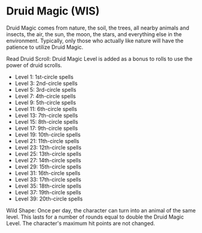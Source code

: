 # Druid Magic (WIS)

Druid Magic comes from nature, the soil, the trees, all nearby animals and insects, the air, the sun, the moon, the stars, and everything else in the environment. Typically, only those who actually like nature will have the patience to utilize Druid Magic.

Read Druid Scroll: Druid Magic Level is added as a bonus to rolls to use the power of druid scrolls.

- Level 1: 1st-circle spells
- Level 3: 2nd-circle spells
- Level 5: 3rd-circle spells
- Level 7: 4th-circle spells
- Level 9: 5th-circle spells
- Level 11: 6th-circle spells
- Level 13: 7th-circle spells
- Level 15: 8th-circle spells
- Level 17: 9th-circle spells
- Level 19: 10th-circle spells
- Level 21: 11th-circle spells
- Level 23: 12th-circle spells
- Level 25: 13th-circle spells
- Level 27: 14th-circle spells
- Level 29: 15th-circle spells
- Level 31: 16th-circle spells
- Level 33: 17th-circle spells
- Level 35: 18th-circle spells
- Level 37: 19th-circle spells
- Level 39: 20th-circle spells

Wild Shape: Once per day, the character can turn into an animal of the same level. This lasts for a number of rounds equal to double the Druid Magic Level. The character's maximum hit points are not changed.